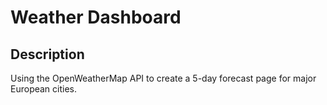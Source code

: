 # Weather Dashboard
## Description
Using the OpenWeatherMap API to create a 5-day forecast page for major European cities.
